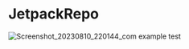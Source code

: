# JetpackRepo

![Screenshot_20230810_220144_com example test](https://github.com/vibhor-kulshrestha/JetpackRepo/assets/83149673/87426720-75da-4d2e-bf26-68bdf4a66415)
